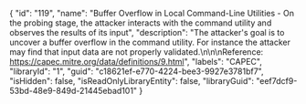 {
  "id": "119",
  "name": "Buffer Overflow in Local Command-Line Utilities - On the probing stage, the attacker interacts with the command utility and observes the results of its input",
  "description": "The attacker's goal is to uncover a buffer overflow in the command utility. For instance the attacker may find that input data are not properly validated.\n\n\nReference: https://capec.mitre.org/data/definitions/9.html",
  "labels": "CAPEC",
  "libraryId": "1",
  "guid": "c18621ef-e770-4224-bee3-9927e3781bf7",
  "isHidden": false,
  "isReadOnlyLibraryEntity": false,
  "libraryGuid": "eef7dcf9-53bd-48e9-849d-21445ebad101"
}